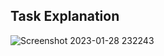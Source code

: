 ## Task Explanation
![Screenshot 2023-01-28 232243](https://user-images.githubusercontent.com/86426656/215289179-83ca609e-cb80-4daa-a19a-e6b78a3c32a5.jpg)
